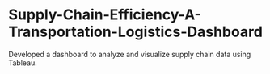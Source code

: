 # Supply-Chain-Efficiency-A-Transportation-Logistics-Dashboard
Developed a dashboard to analyze and visualize supply chain data using Tableau.
